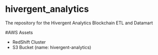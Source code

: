 # hivergent_analytics
The repository for the Hivergent Analytics Blockchain ETL and Datamart

#AWS Assets
- RedShift Cluster
- S3 Bucket (name: hivergent-analytics)
